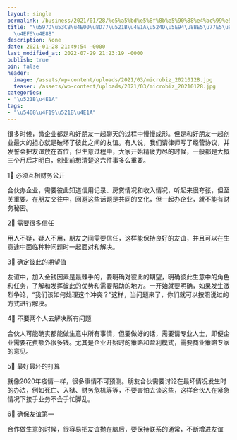 ```yaml
---
layout: single
permalink: /business/2021/01/28/%e5%a5%bd%e5%8f%8b%e5%90%88%e4%bc%99%e5%88%9b%e4%b8%9a%e9%a1%bb%e7%9f%a5/
title: "\u597D\u53CB\u4E00\u8D77\u521B\u4E1A\u524D\u5E94\u8BE5\u77E5\u9053\u7684\u516D\
  \u4EF6\u4E8B"
description: None
date: 2021-01-28 21:49:54 -0000
last_modified_at: 2022-07-29 21:23:19 -0000
publish: true
pin: false
header:
  image: /assets/wp-content/uploads/2021/03/microbiz_20210128.jpg
  teaser: /assets/wp-content/uploads/2021/03/microbiz_20210128.jpg
categories:
- "\u521B\u4E1A"
tags:
- "\u5408\u4F19\u521B\u4E1A"
---
```

很多时候，微企业都是和好朋友一起聊天的过程中慢慢成形。但是和好朋友一起创业最大的担心就是破坏了彼此之间的友谊。有人说，我们请律师写了经营协议，并发誓会把友谊放在首位，但生意过程中，大家开始精疲力尽的时候，一般都是大概三个月后才明白，创业前想清楚这六件事多么重要。

1⃣️ 必须互相财务公开

合伙办企业，需要彼此知道信用记录、房贷情况和收入情况，听起来很夸张，但至关重要。在朋友交往中，回避这些话题是共同的文化，但一起办企业，就不能有财务秘密。

2⃣️ 需要很多信任

用人不疑，疑人不用，朋友之间需要信任，这样能保持良好的友谊，并且可以在生意途中面临种种问题时一起面对和解决。

3⃣️ 确定彼此的期望值

友谊中，加入金钱因素是最棘手的，要明确对彼此的期望，明确彼此生意中的角色和任务，了解和发挥彼此的优势和需要帮助的地方。一开始就要明确，如果发生激烈争论，“我们该如何处理这个冲突？”这样，当问题来了，你们就可以按照说过的方式进行解决。

4⃣️ 不要两个人去解决所有问题

合伙人可能确实都能做生意中所有事情，但要做好的话，需要请专业人士，即便企业需要花费额外很多钱。尤其是企业开始时的策略和盈利模式，需要商业策略专家的意见。

5⃣️ 最好最坏的打算

就像2020年疫情一样，很多事情不可预测。朋友合伙需要讨论在最坏情况发生时的办法，例如死亡、入狱、财务危机等等，不要害怕去谈这些，这样合伙人在紧急情况下接手业务不会手忙脚乱。

6⃣️ 确保友谊第一

合作做生意的时候，很容易把友谊抛在脑后，要保持联系的通常，不断增进友谊
